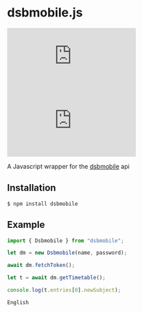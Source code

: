 # dsbmobile.js

![badge](https://img.shields.io/github/license/Tch1b0/dsbmobile.js)
![badge](https://img.shields.io/github/issues/Tch1b0/dsbmobile.js)

A Javascript wrapper for the [dsbmobile](https://dsbmobile.de) api

## Installation

```
$ npm install dsbmobile
```

## Example

```js
import { Dsbmobile } from "dsbmobile";

let dm = new Dsbmobile(name, password);

await dm.fetchToken();

let t = await dm.getTimetable();

console.log(t.entries[0].newSubject);
```

```
English
```
